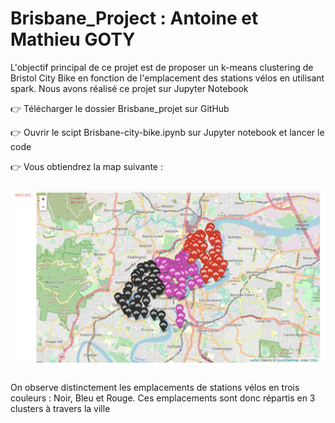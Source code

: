 # Brisbane_Project : Antoine et Mathieu GOTY

L'objectif principal de ce projet est de proposer un k-means clustering de Bristol City Bike en fonction de l'emplacement des stations vélos en utilisant spark. Nous avons réalisé ce projet sur Jupyter Notebook

:point_right: Télécharger le dossier Brisbane_projet sur GitHub

:point_right: Ouvrir le scipt Brisbane-city-bike.ipynb sur Jupyter notebook et lancer le code 

:point_right: Vous obtiendrez la map suivante : 

<img src="output/MAP.png" 
  style="float: center; margin-right: 10px; margin-top: 10px; margin-bottom: 10px;" />

On observe distinctement les emplacements de stations vélos en trois couleurs : Noir, Bleu et Rouge. Ces emplacements sont donc répartis en 3 clusters à travers la ville

